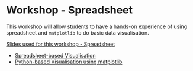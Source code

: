 ﻿Workshop - Spreadsheet
=========================

This workshop will allow students to have a hands-on experience of using spreadsheet and `matplotlib` to do basic data visualisation.

<a target="_blank" href="viz.ppt" file="ppt"> Slides used for this workshop - Spreadsheet</a>

- <a href="https://sites.google.com/site/gssheet/part3" file="html"> Spreadsheet-based Visualisation</a>
- <a href="http://ivle.informatics.unimelb.edu.au/subjects/foi/2015/sm1/+worksheets/worksheet_visualisation" file="html"> Python-based Visualisation using matplotlib</a>


